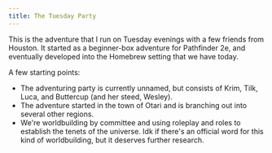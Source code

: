 ```yaml
---
title: The Tuesday Party
---
```

This is the adventure that I run on Tuesday evenings with a few friends from Houston. It started as a beginner-box adventure for Pathfinder 2e, and eventually developed into the Homebrew setting that we have today.

A few starting points:
- The adventuring party is currently unnamed, but consists of Krim, Tilk, Luca, and Buttercup (and her steed, Wesley).
- The adventure started in the town of Otari and is branching out into several other regions.
- We're worldbuilding by committee and using roleplay and roles to establish the tenets of the universe. Idk if there's an official word for this kind of worldbuilding, but it deserves further research. 